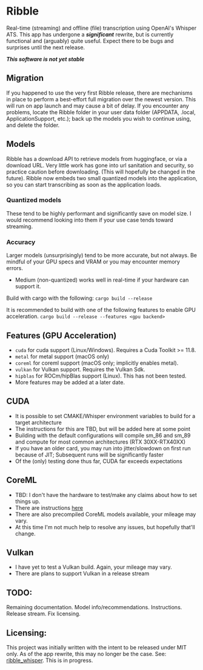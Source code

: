 # Ribble

Real-time (streaming) and offline (file) transcription using OpenAI's Whisper ATS.
This app has undergone a ***significant*** rewrite, but is currently functional and (arguably) quite useful.
Expect there to be bugs and surprises until the next release.

***This software is not yet stable***

## Migration

If you happened to use the very first Ribble release, there are mechanisms in place to perform a best-effort full
migration
over the newest version. This will run on app launch and may cause a bit of delay. If you encounter any problems,
locate the Ribble folder in your user data folder (APPDATA, .local, ApplicationSupport, etc.); back up the models you
wish to continue using, and delete the folder.

## Models

Ribble has a download API to retrieve models from huggingface, or via a download URL.
Very little work has gone into url sanitation and security, so practice caution before downloading.
(This will hopefully be changed in the future). Ribble now embeds two small quantized models into the application, so
you can start transcribing as soon as the application loads.

### Quantized models

These tend to be highly performant and significantly save on model size. I would recommend looking into them
if your use case tends toward streaming.

### Accuracy

Larger models (unsurprisingly) tend to be more accurate, but not always. Be mindful of your GPU specs and VRAM or you
may encounter memory errors.

- Medium (non-quantized) works well in real-time if your hardware can support it.

Build with cargo with the following:
```cargo build --release```

It is recommended to build with one of the following features to enable GPU acceleration.
```cargo build --release --features <gpu backend>```

## Features (GPU Acceleration)

- ```cuda``` for cuda support (Linux/Windows). Requires a Cuda Toolkit >= 11.8.
- ```metal``` for metal support (macOS only)
- ```coreml``` for coreml support (macOS only; implicitly enables metal).
- ```vulkan``` for Vulkan support. Requires the Vulkan Sdk.
- ```hipblas``` for ROCm/hipBlas support (Linux). This has not been tested.
- More features may be added at a later date.

## CUDA

- It is possible to set CMAKE/Whisper environment variables to build for a target architecture
- The instructions for this are TBD, but will be added here at some point
- Building with the default configurations will compile sm_86 and sm_89 and compute for most common architectures (RTX
  30XX-RTX40XX)
- If you have an older card, you may run into jitter/slowdown on first run because of JIT; Subsequent runs will be
  significantly faster
- Of the (only) testing done thus far, CUDA far exceeds expectations

## CoreML

- TBD: I don't have the hardware to test/make any claims about how to set things up.
- There are instructions [here](https://github.com/ggml-org/whisper.cpp?tab=readme-ov-file#core-ml-support)
- There are also precompiled CoreML models available, your mileage may vary.
- At this time I'm not much help to resolve any issues, but hopefully that'll change.

## Vulkan

- I have yet to test a Vulkan build. Again, your mileage may vary.
- There are plans to support Vulkan in a release stream

## TODO:

Remaining documentation.
Model info/recommendations.
Instructions.
Release stream.
Fix licensing.

## Licensing:

This project was initially written with the intent to be released under MIT only. As of the app rewrite, this may no
longer be the case. See: [ribble_whisper](https://github.com/jordan-clayton/ribble-whisper). This is in progress.